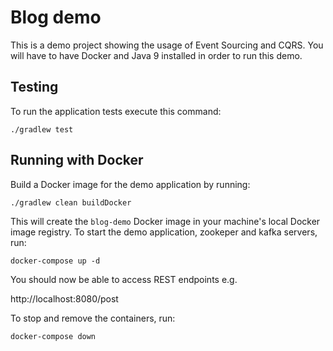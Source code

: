 # Blog demo

This is a demo project showing the usage of Event Sourcing and CQRS.
You will have to have Docker and Java 9 installed in order to run this demo.

## Testing

To run the application tests execute this command:

    ./gradlew test


## Running with Docker

Build a Docker image for the demo application by running:

    ./gradlew clean buildDocker

This will create the `blog-demo` Docker image in your machine's local Docker image registry.
To start the demo application, zookeper and kafka servers, run:

    docker-compose up -d

You should now be able to access REST endpoints e.g.

http://localhost:8080/post 

To stop and remove the containers, run:

    docker-compose down